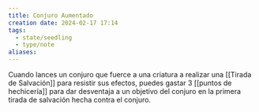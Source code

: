 ```yaml
---
title: Conjuro Aumentado
creation date: 2024-02-17 17:14
tags:
  - state/seedling
  - type/note
aliases:
---
```

Cuando lances un conjuro que fuerce a una criatura a realizar una [[Tirada de Salvación]] para resistir sus efectos, puedes gastar 3 [[puntos de hechicería]] para dar desventaja a un objetivo del conjuro en la primera tirada de salvación hecha contra el conjuro.


